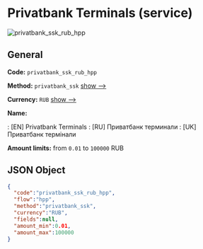 
# Privatbank Terminals (service) 
![privatbank_ssk_rub_hpp](https://static.openfintech.io/payment_methods/privatbank_ssk_rub_hpp/logo.svg?w=400&c=v0.59.26#w200)  

## General 
 
**Code:** `privatbank_ssk_rub_hpp` 
 
**Method:** `privatbank_ssk` 
 [show -->](/payment-methods/privatbank_ssk/) 
 
**Currency:** `RUB` [show -->](/currencies/RUB/) 
 
**Name:** 
 
:	[EN] Privatbank Terminals 
:	[RU] Приватбанк терминали 
:	[UK] Приватбанк термінали 
 
**Amount limits:** from `0.01` to `100000` RUB 

## JSON Object 

```json
{
  "code":"privatbank_ssk_rub_hpp",
  "flow":"hpp",
  "method":"privatbank_ssk",
  "currency":"RUB",
  "fields":null,
  "amount_min":0.01,
  "amount_max":100000
}
```  
